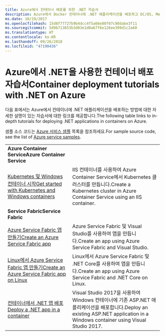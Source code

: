 ```yaml
---
title: Azure에서 컨테이너 배포를 위한 .NET 자습서
description: Azure에서 Docker 컨테이너에 .NET 애플리케이션을 배포하고 DC/OS, Mesos 또는 Kubernetes를 사용하여 크기를 조정합니다.
ms.date: 10/19/2017
ms.openlocfilehash: 15d8f77727b9b4dcc4f5a66e80f07c98dabe3f11
ms.sourcegitcommit: 5d9b713653b3d03e1d0a67f6e126ee399d1c2a60
ms.translationtype: HT
ms.contentlocale: ko-KR
ms.lasthandoff: 09/26/2018
ms.locfileid: "47190436"
---
```

# <a name="container-deployment-tutorials-with-net-on-azure"></a><span data-ttu-id="0d192-103">Azure에서 .NET을 사용한 컨테이너 배포 자습서</span><span class="sxs-lookup"><span data-stu-id="0d192-103">Container deployment tutorials with .NET on Azure</span></span>

<span data-ttu-id="0d192-104">다음 표에서는 Azure에서 컨테이너에 .NET 애플리케이션을 배포하는 방법에 대한 자세한 설명이 있는 자습서에 대한 링크를 제공합니다.</span><span class="sxs-lookup"><span data-stu-id="0d192-104">The following table links to in-depth tutorials for deploying .NET applications in containers on Azure.</span></span>

<span data-ttu-id="0d192-105">샘플 소스 코드는 [Azure 서비스 샘플](https://azure.microsoft.com/resources/samples/?platform=dotnet) 목록을 참조하세요.</span><span class="sxs-lookup"><span data-stu-id="0d192-105">For sample source code, see the list of [Azure service samples](https://azure.microsoft.com/resources/samples/?platform=dotnet).</span></span>

| | |
|---|---|
| <span data-ttu-id="0d192-106">**Azure Container Service**</span><span class="sxs-lookup"><span data-stu-id="0d192-106">**Azure Container Service**</span></span> ||
| <span data-ttu-id="0d192-107">[Kubernetes 및 Windows 컨테이너 시작][1]</span><span class="sxs-lookup"><span data-stu-id="0d192-107">[Get started with Kubernetes and Windows containers][1]</span></span> | <span data-ttu-id="0d192-108">IIS 컨테이너를 사용하여 Azure Container Service에서 Kubernetes 클러스터를 만듭니다.</span><span class="sxs-lookup"><span data-stu-id="0d192-108">Create a Kubernetes cluster in Azure Container Service using an IIS container.</span></span>
|<span data-ttu-id="0d192-109">**Service Fabric**</span><span class="sxs-lookup"><span data-stu-id="0d192-109">**Service Fabric**</span></span>| |
| <span data-ttu-id="0d192-110">[Azure Service Fabric 앱 만들기][2]</span><span class="sxs-lookup"><span data-stu-id="0d192-110">[Create an Azure Service Fabric app][2]</span></span> | <span data-ttu-id="0d192-111">Azure Service Fabric 및 Visual Studio를 사용하여 앱을 만듭니다.</span><span class="sxs-lookup"><span data-stu-id="0d192-111">Create an app using Azure Service Fabric and Visual Studio.</span></span> | 
| <span data-ttu-id="0d192-112">[Linux에서 Azure Service Fabric 앱 만들기][3]</span><span class="sxs-lookup"><span data-stu-id="0d192-112">[Create an Azure Service Fabric app on Linux][3]</span></span> | <span data-ttu-id="0d192-113">Linux에서 Azure Service Fabric 및 .NET Core를 사용하여 앱을 만듭니다.</span><span class="sxs-lookup"><span data-stu-id="0d192-113">Create an  app using Azure Service Fabric and .NET Core on Linux.</span></span> | 
| <span data-ttu-id="0d192-114">[컨테이너에서 .NET 앱 배포][4]</span><span class="sxs-lookup"><span data-stu-id="0d192-114">[Deploy a .NET app in a container][4]</span></span> | <span data-ttu-id="0d192-115">Visual Studio 2017을 사용하여 Windows 컨테이너에 기존 ASP.NET 애플리케이션을 배포합니다.</span><span class="sxs-lookup"><span data-stu-id="0d192-115">Deploy an existing ASP.NET application in a Windows container using Visual Studio 2017.</span></span>  |

[1]: /azure/container-service/container-service-kubernetes-windows-walkthrough
[2]: /azure/service-fabric/service-fabric-create-your-first-application-in-visual-studio
[3]: /azure/service-fabric/service-fabric-get-started-containers
[4]: /azure/service-fabric/service-fabric-host-app-in-a-container
